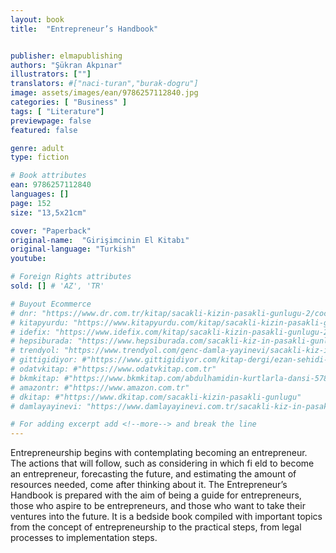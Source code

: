 ```yaml
---
layout: book
title:  "Entrepreneur’s Handbook"


publisher: elmapublishing
authors: "Şükran Akpınar"
illustrators: [""]
translators: #["naci-turan","burak-dogru"]
image: assets/images/ean/9786257112840.jpg
categories: [ "Business" ]
tags: [ "Literature"]
previewpage: false
featured: false

genre: adult
type: fiction

# Book attributes
ean: 9786257112840
languages: []
page: 152
size: "13,5x21cm"

cover: "Paperback"
original-name:  "Girişimcinin El Kitabı"
original-language: "Turkish"
youtube:

# Foreign Rights attributes
sold: [] # 'AZ', 'TR'

# Buyout Ecommerce
# dnr: "https://www.dr.com.tr/kitap/sacakli-kizin-pasakli-gunlugu-2/cocuk-ve-genclik/genclik-10-yas/roman-oyku/urunno=0001893059001"
# kitapyurdu: "https://www.kitapyurdu.com/kitap/sacakli-kizin-pasakli-gunlugu-2-/560122.html&filter_name=Sa%C3%A7akl%C4%B1+K%C4%B1z%27%C4%B1n+Pasakl%C4%B1+G%C3%BCnl%C3%BC%C4%9F%C3%BC+2"
# idefix: "https://www.idefix.com/kitap/sacakli-kizin-pasakli-gunlugu-2/cocuk-ve-genclik/genclik-10-yas/roman-oyku/urunno=0001893059001"
# hepsiburada: "https://www.hepsiburada.com/sacakli-kiz-in-pasakli-gunlugu-2-damla-yayinevi-p-HBV000012ER86"
# trendyol: "https://www.trendyol.com/genc-damla-yayinevi/sacakli-kiz-in-pasakli-gunlugu-2-p-54825777"
# gittigidiyor: #"https://www.gittigidiyor.com/kitap-dergi/ezan-sehidi-adnan-menderes_pdp_732728793"
# odatvkitap: #"https://www.odatvkitap.com.tr"
# bkmkitap: #"https://www.bkmkitap.com/abdulhamidin-kurtlarla-dansi-578226"
# amazontr: #"https://www.amazon.com.tr"
# dkitap: #"https://www.dkitap.com/sacakli-kizin-pasakli-gunlugu"
# damlayayinevi: "https://www.damlayayinevi.com.tr/sacakli-kiz-in-pasakli-gunlugu-2-bu-iste-bi-terslik-var"

# For adding excerpt add <!--more--> and break the line
---
```

Entrepreneurship begins with contemplating
becoming an entrepreneur. The actions that will
follow, such as considering in which fi eld to become an entrepreneur, forecasting the future, and
estimating the amount of resources needed, come
after thinking about it.
The Entrepreneur’s Handbook is prepared with
the aim of being a guide for entrepreneurs, those
who aspire to be entrepreneurs, and those who
want to take their ventures into the future. It is a
bedside book compiled with important topics from
the concept of entrepreneurship to the practical
steps, from legal processes to implementation
steps.
<!--more--> 

